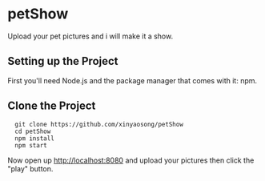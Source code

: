# petShow

Upload your pet pictures and i will make it a show.


## Setting up the Project

First you'll need Node.js and the package manager that comes with it: npm.


##  Clone the Project

```
  git clone https://github.com/xinyaosong/petShow
  cd petShow
  npm install
  npm start
```

Now open up [http://localhost:8080](http://localhost:8080) and upload your pictures then click the "play" button.
